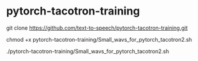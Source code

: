 # pytorch-tacotron-training

git clone https://github.com/text-to-speech/pytorch-tacotron-training.git

chmod +x pytorch-tacotron-training/Small_wavs_for_pytorch_tacotron2.sh

./pytorch-tacotron-training/Small_wavs_for_pytorch_tacotron2.sh

